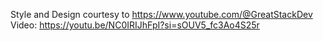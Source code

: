 Style and Design courtesy to https://www.youtube.com/@GreatStackDev
Video: https://youtu.be/NC0IRIJhFpI?si=sOUV5_fc3Ao4S25r 